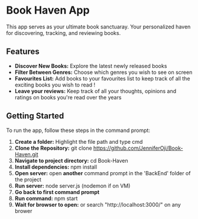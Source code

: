 # Book Haven App
This app serves as your ultimate book sanctuaray. Your personalized haven for discovering, tracking, and reviewing books.

## Features

- **Discover New Books:**  Explore the latest newly released books
- **Filter Between Genres:**  Choose which genres you wish to see on screen 
- **Favourites List:**  Add books to your favourites list to keep track of all the exciting books you wish to read !
- **Leave your reviews:**  Keep track of all your thoughts, opinions and ratings on books you're read over the years


## Getting Started

To run the app, follow these steps in the command prompt:
1. **Create a folder:**  Highlight the file path and type cmd
1. **Clone the Repository:**  git clone https://github.com/JenniferOji/Book-Haven.git
2. **Navigate to project directory:**  cd Book-Haven
4. **Install dependencies:**  npm install
5. **Open server:**  open **another** command prompt in the 'BackEnd' folder of the project 
4. **Run server:**  node server.js (nodemon if on VM)
5. **Go back to first command prompt** 
6. **Run command:**  npm start
8. **Wait for browser to open:** or search "http://localhost:3000/" on any brower 
